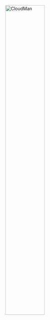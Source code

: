 <div class='center'><img src="/src/images/galaxy-logos/cloudman-logo.jpg" alt="CloudMan" width="50%" /></div>
<br />
